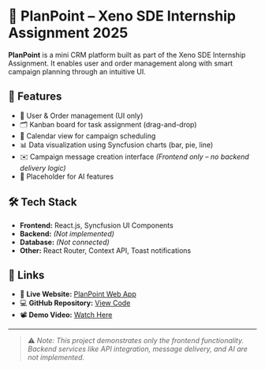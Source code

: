 # 🧠 PlanPoint – Xeno SDE Internship Assignment 2025

**PlanPoint** is a mini CRM platform built as part of the Xeno SDE Internship Assignment. It enables user and order management along with smart campaign planning through an intuitive UI.

## 🚀 Features

- 👥 User & Order management (UI only)
- 🗂️ Kanban board for task assignment (drag-and-drop)
- 📅 Calendar view for campaign scheduling
- 📊 Data visualization using Syncfusion charts (bar, pie, line)
- ✉️ Campaign message creation interface *(Frontend only – no backend delivery logic)*
- 🤖 Placeholder for AI features

## 🛠 Tech Stack

- **Frontend:** React.js, Syncfusion UI Components
- **Backend:** *(Not implemented)*
- **Database:** *(Not connected)*
- **Other:** React Router, Context API, Toast notifications

## 📂 Links
- 🔗 **Live Website:** [PlanPoint Web App](https://aspire-nex-omega.vercel.app/)
- 💻 **GitHub Repository:** [View Code](https://github.com/SaumyaB24/Xeno-Assignment/tree/main/PlanPoint)
- 📽️ **Demo Video:** [Watch Here](https://drive.google.com/file/d/1skBz_PK1RyPkt0LootHmaaNhIA0MYuw1/view?usp=sharing)

---

> ⚠️ *Note: This project demonstrates only the frontend functionality. Backend services like API integration, message delivery, and AI are not implemented.*
